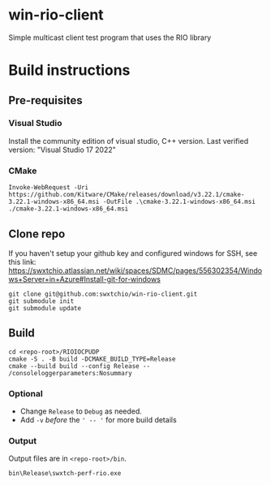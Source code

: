# win-rio-client
Simple multicast client test program that uses the RIO library

# Build instructions

## Pre-requisites

### Visual Studio
Install the community edition of visual studio, C++ version.
Last verified version: "Visual Studio 17 2022"

### CMake
```
Invoke-WebRequest -Uri https://github.com/Kitware/CMake/releases/download/v3.22.1/cmake-3.22.1-windows-x86_64.msi -OutFile .\cmake-3.22.1-windows-x86_64.msi
./cmake-3.22.1-windows-x86_64.msi
```

## Clone repo

If you haven't setup your github key and configured windows for SSH, see this link:
https://swxtchio.atlassian.net/wiki/spaces/SDMC/pages/556302354/Windows+Server+in+Azure#Install-git-for-windows

```
git clone git@github.com:swxtchio/win-rio-client.git
git submodule init
git submodule update
```

## Build
```
cd <repo-root>/RIOIOCPUDP
cmake -S . -B build -DCMAKE_BUILD_TYPE=Release
cmake --build build --config Release -- /consoleloggerparameters:Nosummary
```
### Optional
* Change `Release` to `Debug` as needed.
* Add `-v` _before_ the `' -- '` for more build details
  
### Output
Output files are in `<repo-root>/bin`.

```
bin\Release\swxtch-perf-rio.exe
```
